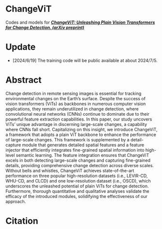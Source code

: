 # ChangeViT
Codes and models for ***[ChangeViT: Unleashing Plain Vision Transformers for Change Detection. (arXiv preprint)](https://arxiv.org/pdf/2406.12847)***

# Update
- [2024/6/19] The training code will be public available at about 2024/7/5.

# Abstract
Change detection in remote sensing images is essential for tracking environmental changes on the Earth’s surface. Despite the success of vision transformers (ViTs) as backbones in numerous computer vision applications, they remain underutilized in change detection, where convolutional neural networks (CNNs) continue to dominate due to their powerful feature extraction capabilities. In this paper, our study uncovers ViTs’ unique advantage in discerning large-scale changes, a capability where CNNs fall short. Capitalizing on this insight, we introduce ChangeViT, a framework that adopts a plain ViT backbone to enhance the performance of large-scale changes. This framework is supplemented by a detail-capture module that generates detailed spatial features and a feature injector that efficiently integrates fine-grained spatial information into high-level semantic learning. The feature integration ensures that ChangeViT excels in both detecting large-scale changes and capturing fine-grained details, providing comprehensive change detection across diverse scales. Without bells and whistles, ChangeViT achieves state-of-the-art performance on three popular high-resolution datasets (i.e., LEVIR-CD, WHU-CD, and CLCD) and one low-resolution dataset (i.e., OSCD), which underscores the unleashed potential of plain ViTs for change detection. Furthermore, thorough quantitative and qualitative analyses validate the efficacy of the introduced modules, solidifying the effectiveness of our approach.



# Citation

